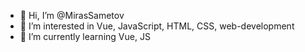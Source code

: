 - 👋 Hi, I’m @MirasSametov
- 👀 I’m interested in Vue, JavaScript, HTML, CSS, web-development
- 🌱 I’m currently learning Vue, JS

<!---
MirasSametov/MirasSametov is a ✨ special ✨ repository because its `README.md` (this file) appears on your GitHub profile.
You can click the Preview link to take a look at your changes.
--->
